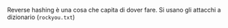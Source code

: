 Reverse hashing è una cosa che capita di dover fare.
Si usano gli attacchi a dizionario (`rockyou.txt`)